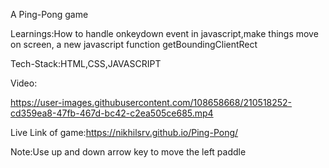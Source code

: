 A Ping-Pong game

Learnings:How to handle onkeydown event in javascript,make things move on screen, a new javascript function getBoundingClientRect

Tech-Stack:HTML,CSS,JAVASCRIPT

Video:

https://user-images.githubusercontent.com/108658668/210518252-cd359ea8-47fb-467d-bc42-c2ea505ce685.mp4

Live Link of game:https://nikhilsrv.github.io/Ping-Pong/

Note:Use up and down arrow key to move the left paddle
